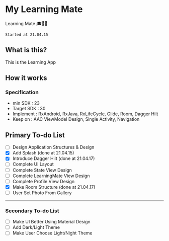 # My Learning Mate

Learning Mate 🎓🏃‍♂


`Started at 21.04.15`


## What is this?

This is the Learning App

## How it works
### Specification
- min SDK : 23
- Target SDK : 30  
- Implement : RxAndroid, RxJava, RxLifeCycle, Glide, Room, Dagger Hilt
- Keep on : AAC ViewModel Design, Single Activity, Navigation

## Primary To-do List 
- [ ] Design Application Structures & Design
- [X] Add Splash (done at 21.04.15)
- [X] Introduce Dagger Hilt (done at 21.04.17)
- [ ] Complete UI Layout
- [ ] Complete State View Design
- [ ] Complete LearningMate View Design
- [ ] Complete Profile View Design
- [X] Make Room Structure (done at 21.04.17)
- [ ] User Set Photo From Gallery

----------------
### Secondary To-do List 
- [ ] Make UI Better Using Material Design 
- [ ] Add Dark/Light Theme
- [ ] Make User Choose Light/Night Theme
